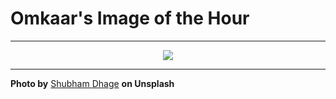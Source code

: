 # Omkaar's Image of the Hour

---

<div align="center">

<a href="https://unsplash.com/photos/brown-textured-surface-with-wavy-patterns-1pK0lHvVaeM">
  <img src="https://images.unsplash.com/photo-1753037626414-e8054960fad5?crop=entropy&cs=tinysrgb&fit=max&fm=jpg&ixid=M3w3NjA2Nzh8MHwxfHJhbmRvbXx8fHx8fHx8fDE3NTUzMTY4MDB8&ixlib=rb-4.1.0&q=80&w=1080" style="max-width:100%; height:auto;">
</a>



</div>

---

**Photo by** [Shubham Dhage](https://unsplash.com/@theshubhamdhage) **on Unsplash**
